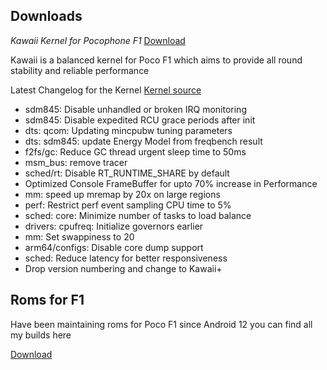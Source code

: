 ## Downloads 

*Kawaii Kernel for Pocophone F1* [Download](https://sourceforge.net/projects/jxs/files/Kernel/)

Kawaii is a balanced kernel for Poco F1 which aims to provide all round stability and reliable performance

  Latest Changelog for the Kernel [Kernel source](https://github.com/Krtonia/kawaii_kernel_sdm845)

- sdm845: Disable unhandled or broken IRQ monitoring 
- sdm845: Disable expedited RCU grace periods after init
- dts: qcom: Updating mincpubw tuning parameters
- dts: sdm845: update Energy Model from freqbench result
- f2fs/gc: Reduce GC thread urgent sleep time to 50ms 
- msm_bus: remove tracer 
- sched/rt: Disable RT_RUNTIME_SHARE by default 
- Optimized Console FrameBuffer for upto 70% increase in Performance
- mm: speed up mremap by 20x on large regions 
- perf: Restrict perf event sampling CPU time to 5%
- sched: core: Minimize number of tasks to load balance 
- drivers: cpufreq: Initialize governors earlier
- mm: Set swappiness to 20
- arm64/configs: Disable core dump support 
- sched: Reduce latency for better responsiveness 
- Drop version numbering and change to Kawaii+

## Roms for F1
Have been maintaining roms for Poco F1 since Android 12 you can find all my builds here 

[Download](https://sourceforge.net/projects/jxs/files/)